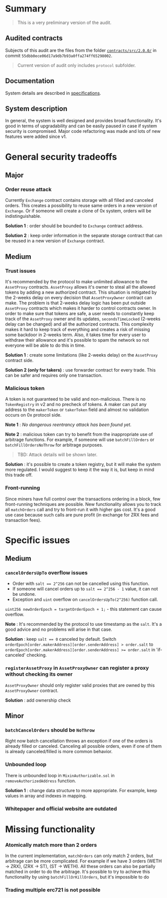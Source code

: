 # Summary

> This is a very preliminary version of the audit.

## Audited contracts

Subjects of this audit are the files from the folder [`contracts/src/2.0.0/`](https://github.com/0xProject/0x-monorepo/tree/v2-prototype/packages/contracts/src/2.0.0) 
in commit `55dbb0ece06d17a9db7b93a0ffa274ff65298002`.

> Current version of audit only includes `protocol` subfolder.

## Documentation

System details are described in [specifications](https://github.com/0xProject/0x-protocol-specification/blob/master/v2/v2-specification.md).

## System description

In general, the system is well designed and provides broad functionality. 
It's good in terms of upgradability and can be easily paused in case if system security is compromised.
Major code refactoring was made and lots of new features were added since v1.


# General security tradeoffs

## Major




### Order reuse attack

Currently `Exchange` contract contains storage with all filled and canceled orders.
This creates a possibility to reuse same orders in a new version of `Exchange`.
Or if someone will create a clone of 0x system, orders will be indistinguishable.

**Solution 1** : order should be bounded to `Exchange` contract address.

**Solution 2** : keep order information in the separate storage contract that can be reused in a new version of `Exchange` contract.

## Medium

### Trust issues

It's recommended by the protocol to make unlimited allowance to the `AssetProxy` contracts.
`AssetProxy` allows it's owner to steal all the allowed tokens by adding a new authorized contract.
This situation is mitigated by the 2-weeks delay on every decision that `AssetProxyOwner` contract can make.
The problem is that 2-weeks delay logic has been put outside `AssetProxy` contracts which makes it harder to control contracts owner.
In order to make sure that tokens are safe, a user needs to constantly keep track of the `AssetProxy` owner and its updates, `secondsTimeLocked` (2-weeks delay can be changed) and all the authorized contracts.
This complexity makes it hard to keep track of everything and creates a risk of missing some backdoor in 2-weeks term. 
Also, it takes time for every user to withdraw their allowance and it's possible to spam the network so not everyone will be able to do this in time.


**Solution 1** : create some limitations (like 2-weeks delay) on the `AssetProxy` contract side. 

**Solution 2 (only for takers)** : use forwarder contract for every trade. This can be safer and requires only one transaction.


### Malicious token

A token is not guaranteed to be valid and non-malicious. There is no `TokenRegistry` in v2 and no precheck of tokens. 
A maker can put any address to the `makerToken` or `takerToken` field and almost no validation occurs on 0x protocol side. 

**Note 1** : *No dangerous reentrancy attack has been found yet.*

**Note 2** : malicious token can try to benefit from the inappropriate use of arbitrage functions. For example, if someone will use `batchFillOrders` or `batchFillOrdersNoThrow` for arbitrage purposes. 

> TBD: Attack details will be shown later.

**Solution** : it's possible to create a token registry, but it will make the system more regulated. I would suggest to keep it the way it is, but keep in mind this trade off.

### Front-running

Since miners have full control over the transactions ordering in a block, few front-running techniques are possible. New functionality allows you to track all `matchOrders` call and try to front-run it with higher gas cost. It's a good use case because such calls are pure profit (in exchange for ZRX fees and transaction fees).

# Specific issues

## Medium

### `cancelOrdersUpTo` overflow issues

* Order with `salt == 2^256` can not be cancelled using this function.
* If someone will cancel orders up to `salt == 2^256 - 1` value, it can not be undone.
* Exception and `uint` overflow on `cancelOrdersUpTo(2^256)` function call.

```uint256 newOrderEpoch = targetOrderEpoch + 1;``` - this statement can cause overflow.

**Note** : It's recommended by the protocol to use timestamp as the `salt`. It's a good advice and no problems will arise in that case.

**Solution** : keep `salt == 0` canceled by default. Switch ```orderEpoch[order.makerAddress][order.senderAddress] > order.salt``` to ```orderEpoch[order.makerAddress][order.senderAddress] >= order.salt``` in 'if-canceled' checking.


### `registerAssetProxy` in `AssetProxyOwner` can register a proxy without checking its owner

`AssetProxyOwner` should only register valid proxies that are owned by this `AssetProxyOwner` contract.

**Solution** : add ownership check


## Minor

### `batchCancelOrders` should be `NoThrow`

Right now batch cancellation throws an exception if one of the orders is already filled or canceled.
Canceling all possible orders, even if one of them is already canceled/filled is more common behavior.

### Unbounded loop

There is unbounded loop in `MixinAuthorizable.sol` in `removeAuthorizedAddress` function.

**Solution 1** : change data structure to more appropriate. For example, keep values in array and indexes in mapping.


### Whitepaper and official website are outdated


# Missing functionality


### Atomically match more than 2 orders

In the current implementation, `matchOrders` can only match 2 orders, but arbitrage can be more complicated. 
For example if we have 3 orders (WETH -> ZRX), (ZRX -> ST), (ST -> WETH). 
All these orders can also be partially matched in order to do the arbitrage. 
It's possible to try to achieve this functionality by using `batchFillOrKillOrders`, but it's impossible to do 

### Trading multiple erc721 is not possible
